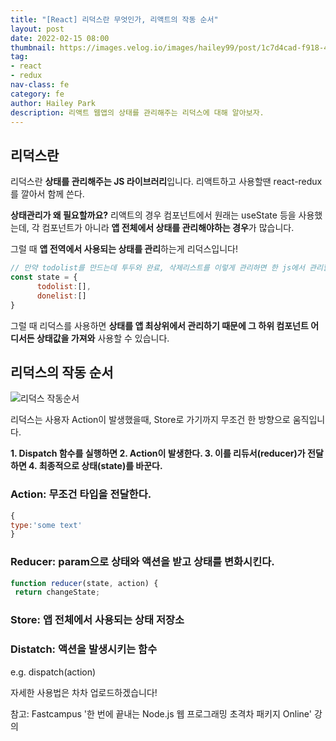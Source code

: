 ```yaml
---
title: "[React] 리덕스란 무엇인가, 리액트의 작동 순서"
layout: post
date: 2022-02-15 08:00
thumbnail: https://images.velog.io/images/hailey99/post/1c7d4cad-f918-429c-b039-d65573c0a4af/%E1%84%89%E1%85%B3%E1%84%8F%E1%85%B3%E1%84%85%E1%85%B5%E1%86%AB%E1%84%89%E1%85%A3%E1%86%BA%202022-02-11%20%E1%84%8B%E1%85%A9%E1%84%92%E1%85%AE%204.41.49.png
tag:
- react
- redux
nav-class: fe
category: fe
author: Hailey Park
description: 리액트 웹앱의 상태를 관리해주는 리덕스에 대해 알아보자.
---
```


## 리덕스란

리덕스란 **상태를 관리해주는 JS 라이브러리**입니다.
리액트하고 사용할땐 react-redux를 깔아서 함께 쓴다.

**상태관리가 왜 필요할까요?**
리액트의 경우 컴포넌트에서 원래는 useState 등을 사용했는데, 각 컴포넌트가 아니라 **앱 전체에서 상태를 관리해야하는 경우**가 많습니다.

그럴 때 **앱 전역에서 사용되는 상태를 관리**하는게 리덕스입니다!

```js
// 만약 todolist를 만드는데 투두와 완료, 삭제리스트를 이렇게 관리하면 한 js에서 관리할 게 너무나 많음
const state = {
      todolist:[],
      donelist:[]
}
```

그럴 때 리덕스를 사용하면 **상태를 앱 최상위에서 관리하기 때문에 그 하위 컴포넌트 어디서든 상태값을 가져와** 사용할 수 있습니다.

## 리덕스의 작동 순서

![리덕스 작동순서](https://images.velog.io/images/hailey99/post/1c7d4cad-f918-429c-b039-d65573c0a4af/%E1%84%89%E1%85%B3%E1%84%8F%E1%85%B3%E1%84%85%E1%85%B5%E1%86%AB%E1%84%89%E1%85%A3%E1%86%BA%202022-02-11%20%E1%84%8B%E1%85%A9%E1%84%92%E1%85%AE%204.41.49.png)

리덕스는 사용자 Action이 발생했을때, Store로 가기까지 무조건 한 방향으로 움직입니다.

**1. Dispatch 함수를 실행하면
2. Action이 발생한다.
3. 이를 리듀서(reducer)가 전달하면
4. 최종적으로 상태(state)를 바꾼다.**

### Action: 무조건 타입을 전달한다.

```javascript
{
type:'some text'
}
```

### Reducer: param으로 상태와 액션을 받고 상태를 변화시킨다.

```javascript
function reducer(state, action) {
 return changeState;
```

### Store: 앱 전체에서 사용되는 상태 저장소 

### Distatch: 액션을 발생시키는 함수

e.g. dispatch(action)

자세한 사용법은 차차 업로드하겠습니다!

참고: Fastcampus '한 번에 끝내는 Node.js 웹 프로그래밍 초격차 패키지 Online' 강의